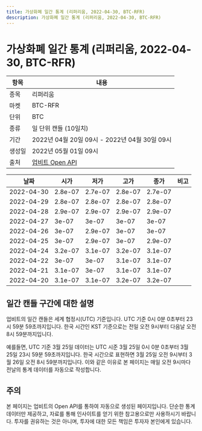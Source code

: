 ```yaml
---
title: 가상화폐 일간 통계 (리퍼리움, 2022-04-30, BTC-RFR)
description: 가상화폐 일간 통계 (리퍼리움, 2022-04-30, BTC-RFR)
---
```



가상화폐 일간 통계 (리퍼리움, 2022-04-30, BTC-RFR)
===

|항목|내용|
|--|--|
|종목|리퍼리움|
|마켓|BTC-RFR|
|단위|BTC|
|종류|일 단위 캔들 (10일치)|
|기간|2022년 04월 20일 09시 - 2022년 04월 30일 09시|
|생성일|2022년 05월 01일 09시|
|출처|[업비트 Open API](https://docs.upbit.com)|


|날짜|시가|저가|고가|종가|비고|
|--|--|--|--|--|--|
|2022-04-30|2.8e-07|2.7e-07|2.8e-07|2.7e-07|    |
|2022-04-29|2.8e-07|2.8e-07|2.8e-07|2.8e-07|    |
|2022-04-28|2.9e-07|2.9e-07|2.9e-07|2.9e-07|    |
|2022-04-27|3e-07|3e-07|3e-07|3e-07|    |
|2022-04-26|3e-07|2.9e-07|3e-07|3e-07|    |
|2022-04-25|3e-07|2.9e-07|3e-07|2.9e-07|    |
|2022-04-24|3.2e-07|3.1e-07|3.2e-07|3.1e-07|    |
|2022-04-22|3e-07|3e-07|3.1e-07|3.1e-07|    |
|2022-04-21|3.1e-07|3e-07|3.1e-07|3.1e-07|    |
|2022-04-20|3.1e-07|3.1e-07|3.2e-07|3.2e-07|    |


일간 캔들 구간에 대한 설명
---


업비트의 일간 캔들은 세계 협정시(UTC) 기준입니다. 
UTC 기준 0시 0분 0초부터 23시 59분 59초까지입니다. 
한국 시간인 KST 기준으로는 전일 오전 9시부터 다음날 오전 8시 59분까지입니다. 


예를들면, UTC 기준 3월 25일 데이터는 UTC 시준 3월 25일 0시 0분 0초부터 3월 25일 23시 59분 59초까지입니다. 
한국 시간으로 표현하면 3월 25일 오전 9시부터 3월 26일 오전 8시 59분까지입니다. 
이와 같은 이유로 본 페이지는 매일 오전 9시마다 전날의 통계 데이터를 자동으로 작성합니다. 


주의
---


본 페이지는 업비트의 Open API를 통하여 자동으로 생성된 페이지입니다. 
단순한 통계 데이터만 제공하고, 자료를 통해 인사이트를 얻기 위한 참고용으로만 사용하시기 바랍니다. 
투자를 권유하는 것은 아니며, 투자에 대한 모든 책임은 투자자 본인에게 있습니다. 
